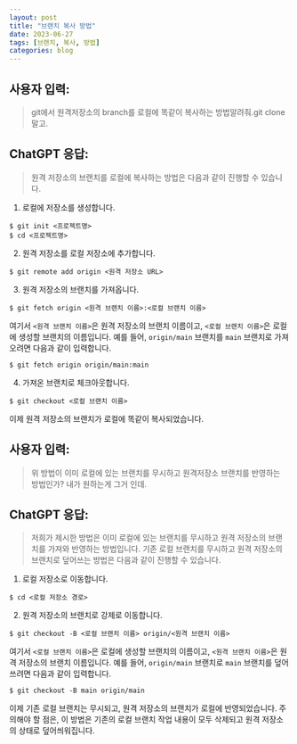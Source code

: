 ```yaml
---
layout: post
title: "브랜치 복사 방법"
date: 2023-06-27
tags: [브랜치, 복사, 방법]
categories: blog
---
```


## 사용자 입력:
> git에서 원격저장소의 branch를 로컬에 똑같이 복사하는 방법알려줘.git clone말고.

## ChatGPT 응답:
> 원격 저장소의 브랜치를 로컬에 복사하는 방법은 다음과 같이 진행할 수 있습니다.

1. 로컬에 저장소를 생성합니다.
```
$ git init <프로젝트명>
$ cd <프로젝트명>
```

2. 원격 저장소를 로컬 저장소에 추가합니다.
```
$ git remote add origin <원격 저장소 URL>
```

3. 원격 저장소의 브랜치를 가져옵니다.
```
$ git fetch origin <원격 브랜치 이름>:<로컬 브랜치 이름>
```
여기서 `<원격 브랜치 이름>`은 원격 저장소의 브랜치 이름이고, `<로컬 브랜치 이름>`은 로컬에 생성할 브랜치의 이름입니다. 예를 들어, `origin/main` 브랜치를 `main` 브랜치로 가져오려면 다음과 같이 입력합니다.
```
$ git fetch origin origin/main:main
```

4. 가져온 브랜치로 체크아웃합니다.
```
$ git checkout <로컬 브랜치 이름>
```

이제 원격 저장소의 브랜치가 로컬에 똑같이 복사되었습니다.

## 사용자 입력:
> 위 방법이 이미 로컬에 있는 브랜치를 무시하고 원격저장소 브랜치를 반영하는 방법인가? 내가 원하는게 그거 인데.

## ChatGPT 응답:
> 저희가 제시한 방법은 이미 로컬에 있는 브랜치를 무시하고 원격 저장소의 브랜치를 가져와 반영하는 방법입니다. 기존 로컬 브랜치를 무시하고 원격 저장소의 브랜치로 덮어쓰는 방법은 다음과 같이 진행할 수 있습니다.

1. 로컬 저장소로 이동합니다.
```
$ cd <로컬 저장소 경로>
```

2. 원격 저장소의 브랜치로 강제로 이동합니다.
```
$ git checkout -B <로컬 브랜치 이름> origin/<원격 브랜치 이름>
```
여기서 `<로컬 브랜치 이름>`은 로컬에 생성할 브랜치의 이름이고, `<원격 브랜치 이름>`은 원격 저장소의 브랜치 이름입니다. 예를 들어, `origin/main` 브랜치로 `main` 브랜치를 덮어쓰려면 다음과 같이 입력합니다.
```
$ git checkout -B main origin/main
```

이제 기존 로컬 브랜치는 무시되고, 원격 저장소의 브랜치가 로컬에 반영되었습니다. 주의해야 할 점은, 이 방법은 기존의 로컬 브랜치 작업 내용이 모두 삭제되고 원격 저장소의 상태로 덮어씌워집니다.

